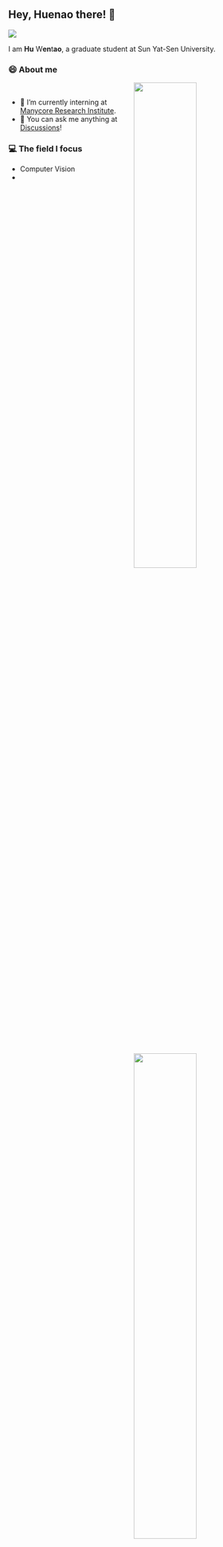 ## Hey, Huenao there! :wave:

![](https://visitor-badge.glitch.me/badge?page_id=ValensHu.ValensHu)

I am **Hu** W**en**t**ao**, a graduate student at Sun Yat-Sen University.

### :smile: About me
[<img align="right" width="50%" src="https://github-readme-stats.vercel.app/api?username=Huenao&theme=dark&show_icons=true">](https://metrics.lecoq.io/Huenao#gh-dark-mode-only)
[<img align="right" width="50%" src="https://github-readme-stats.vercel.app/api?username=Huenao&show_icons=true">](https://metrics.lecoq.io/Huenao#gh-light-mode-only)

<br />


- :briefcase: I’m currently interning at [Manycore Research Institute](https://github.com/manycore-research/).
- :speech_balloon: You can ask me anything at [Discussions](https://github.com/Huenao/Huenao/discussions)!

### :computer: The field I focus
- Computer Vision
- 
[<img align="right" width="50%" src="https://github-readme-stats.vercel.app/api/top-langs/?username=Huenao&show_icons=true">](https://metrics.lecoq.io/Huenao#gh-dark-mode-only)
[<img align="right" width="50%" src="https://github-readme-stats.vercel.app/api/top-langs/?username=Huenao&show_icons=true">](https://metrics.lecoq.io/Huenao#gh-light-mode-only)
